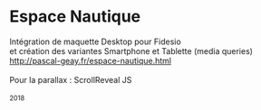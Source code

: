 # Espace Nautique
Intégration de maquette Desktop pour Fidesio<br/>
et création des variantes Smartphone et Tablette (media queries)<br/>
http://pascal-geay.fr/espace-nautique.html<br />
<br />
Pour la parallax : ScrollReveal JS<br />
<br />
<sub>2018</sub>

